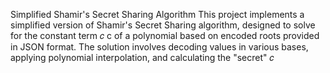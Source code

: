 Simplified Shamir's Secret Sharing Algorithm
This project implements a simplified version of Shamir's Secret Sharing algorithm, designed to solve for the constant term 𝑐
c of a polynomial based on encoded roots provided in JSON format. The solution involves decoding values in various bases, applying polynomial interpolation, and calculating the "secret" 𝑐
